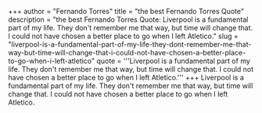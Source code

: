 +++
author = "Fernando Torres"
title = "the best Fernando Torres Quote"
description = "the best Fernando Torres Quote: Liverpool is a fundamental part of my life. They don't remember me that way, but time will change that. I could not have chosen a better place to go when I left Atletico."
slug = "liverpool-is-a-fundamental-part-of-my-life-they-dont-remember-me-that-way-but-time-will-change-that-i-could-not-have-chosen-a-better-place-to-go-when-i-left-atletico"
quote = '''Liverpool is a fundamental part of my life. They don't remember me that way, but time will change that. I could not have chosen a better place to go when I left Atletico.'''
+++
Liverpool is a fundamental part of my life. They don't remember me that way, but time will change that. I could not have chosen a better place to go when I left Atletico.
